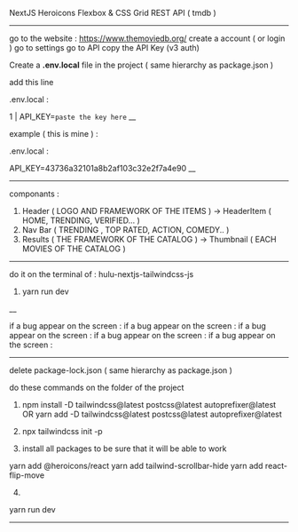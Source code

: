 NextJS 
Heroicons 
Flexbox & CSS Grid 
REST API ( tmdb )

___
go to the website : 
https://www.themoviedb.org/
create a account ( or login )
go to settings 
go to API 
copy the API Key (v3 auth)

Create a 
**.env.local**
file in the project ( same hierarchy as package.json ) 

add this line



.env.local : 

1 | API_KEY=`paste the key here`
__

example ( this is mine ) : 



.env.local : 

API_KEY=43736a32101a8b2af103c32e2f7a4e90
__

___

componants : 
1. Header ( LOGO AND FRAMEWORK OF THE ITEMS ) -> HeaderItem ( HOME, TRENDING, VERIFIED...  ) 
2. Nav Bar ( TRENDING , TOP RATED, ACTION, COMEDY.. ) 
3. Results ( THE FRAMEWORK OF THE CATALOG ) -> Thumbnail ( EACH MOVIES OF THE CATALOG ) 

___

do it on the terminal of : hulu-nextjs-tailwindcss-js

1. yarn run dev 

__

if a bug appear on the screen : 
if a bug appear on the screen : 
if a bug appear on the screen :
if a bug appear on the screen : 
if a bug appear on the screen : 

_______
delete package-lock.json ( same hierarchy as package.json ) 

do these commands on the folder of the project

1. npm install -D tailwindcss@latest postcss@latest autoprefixer@latest 
OR
yarn add -D tailwindcss@latest postcss@latest autoprefixer@latest 

2. npx tailwindcss init -p

3. install all packages to be sure that it will be able to work

yarn add @heroicons/react 
yarn add tailwind-scrollbar-hide 
yarn add react-flip-move 

4.

yarn run dev
_______
